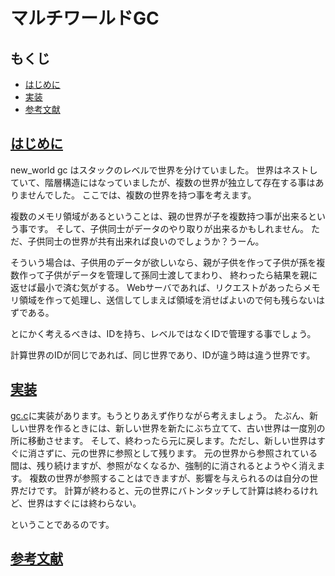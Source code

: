 # マルチワールドGC

## もくじ

- [はじめに](#c1)
- [実装](#c5)
- [参考文献](#c9)

## <a name="c1"></a>[はじめに](#C1)

new_world gc はスタックのレベルで世界を分けていました。
世界はネストしていて、階層構造にはなっていましたが、複数の世界が独立して存在する事はありませんでした。
ここでは、複数の世界を持つ事を考えます。

複数のメモリ領域があるということは、親の世界が子を複数持つ事が出来るという事です。
そして、子供同士がデータのやり取りが出来るかもしれません。
ただ、子供同士の世界が共有出来れば良いのでしょうか？うーん。

そういう場合は、子供用のデータが欲しいなら、親が子供を作って子供が孫を複数作って子供がデータを管理して孫同士渡してまわり、
終わったら結果を親に返せば最小で済む気がする。
Webサーバであれば、リクエストがあったらメモリ領域を作って処理し、送信してしまえば領域を消せばよいので何も残らないはずである。


とにかく考えるべきは、IDを持ち、レベルではなくIDで管理する事でしょう。

計算世界のIDが同じであれば、同じ世界であり、IDが違う時は違う世界です。

## <a name="c5"></a>[実装](#c5)

[gc.c](gc.c)に実装があります。もうとりあえず作りながら考えましょう。
たぶん、新しい世界を作るときには、新しい世界を新たにぶち立てて、古い世界は一度別の所に移動させます。
そして、終わったら元に戻します。ただし、新しい世界はすぐに消さずに、元の世界に参照として残ります。
元の世界から参照されている間は、残り続けますが、参照がなくなるか、強制的に消されるとようやく消えます。
複数の世界が参照することはできますが、影響を与えられるのは自分の世界だけです。
計算が終わると、元の世界にバトンタッチして計算は終わるけれど、世界はすぐには終わらない。

ということであるのです。

## <a name="c9"></a>[参考文献](#C9)
